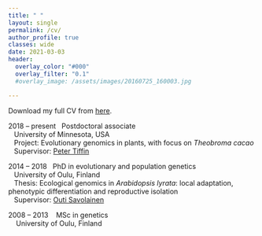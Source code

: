 ```yaml
---
title: " "
layout: single
permalink: /cv/
author_profile: true
classes: wide
date: 2021-03-03
header:
  overlay_color: "#000"
  overlay_filter: "0.1"
  #overlay_image: /assets/images/20160725_160003.jpg

---
```


Download my full CV from <a id="raw-url" href="https://raw.githubusercontent.com/thamala/thamala.github.io/master/docs/Hamala_CV_public.pdf">here</a>.  
  
2018 – present&nbsp;&nbsp;&nbsp;Postdoctoral associate  
&nbsp;&nbsp;&nbsp;University of Minnesota, USA  
&nbsp;&nbsp;&nbsp;Project: Evolutionary genomics in plants, with focus on *Theobroma cacao*  
&nbsp;&nbsp;&nbsp;Supervisor: [Peter Tiffin](https://cbs.umn.edu/tiffin-lab/home)  
	
2014 – 2018&nbsp;&nbsp;&nbsp;PhD in evolutionary and population genetics  
&nbsp;&nbsp;&nbsp;University of Oulu, Finland  
&nbsp;&nbsp;&nbsp;Thesis: Ecological genomics in *Arabidopsis lyrata*: local adaptation, phenotypic differentiation and reproductive isolation  
&nbsp;&nbsp;&nbsp;Supervisor: [Outi Savolainen](https://www.oulu.fi/university/researcher/outi-savolainen)  

2008 – 2013&nbsp;&nbsp;&nbsp;&nbsp;MSc in genetics  
&nbsp;&nbsp;&nbsp;&nbsp;University of Oulu, Finland
